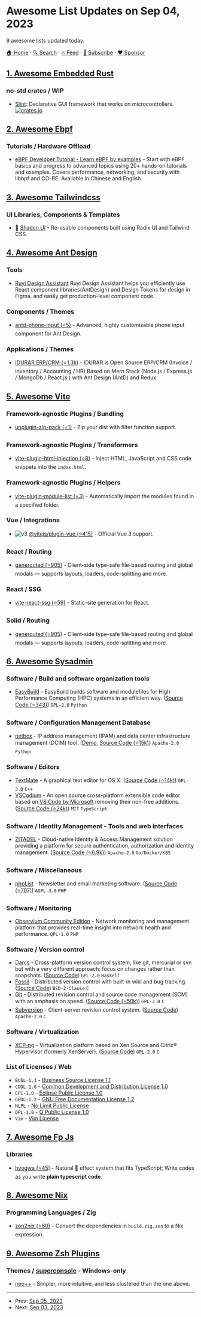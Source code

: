# Awesome List Updates on Sep 04, 2023

9 awesome lists updated today.

[🏠 Home](/README.md) · [🔍 Search](https://www.trackawesomelist.com/search/) · [🔥 Feed](https://www.trackawesomelist.com/rss.xml) · [📮 Subscribe](https://trackawesomelist.us17.list-manage.com/subscribe?u=d2f0117aa829c83a63ec63c2f&id=36a103854c) · [❤️  Sponsor](https://github.com/sponsors/theowenyoung)



## [1. Awesome Embedded Rust](/content/rust-embedded/awesome-embedded-rust/README.md)

### no-std crates / WIP

*   [Slint](https://crates.io/crates/slint): Declarative GUI framework that works on microcontrollers. [![crates.io](https://img.shields.io/crates/v/slint.svg)](https://crates.io/crates/slint)

## [2. Awesome Ebpf](/content/zoidbergwill/awesome-ebpf/README.md)

### Tutorials / Hardware Offload

*   [eBPF Developer Tutorial - Learn eBPF by examples](https://eunomia.dev/tutorials/) - Start with eBPF basics and progress to advanced topics using 20+ hands-on tutorials and examples. Covers performance, networking, and security with libbpf and CO-RE. Available in Chinese and English.

## [3. Awesome Tailwindcss](/content/aniftyco/awesome-tailwindcss/README.md)

### UI Libraries, Components & Templates

*   🧩 [Shadcn UI](https://ui.shadcn.com) - Re-usable components built using Radix UI and Tailwind CSS.

## [4. Awesome Ant Design](/content/websemantics/awesome-ant-design/README.md)

### Tools

*   [Ruyi Design Assistant](https://www.figma.com/community/plugin/1192146318523533547/) Ruyi Design Assistant helps you efficiently use React component libraries(AntDesign) and Design Tokens for design in Figma, and easily get production-level component code.

### Components / Themes

*   [antd-phone-input (⭐5)](https://github.com/ArtyomVancyan/antd-phone-input) - Advanced, highly customizable phone input component for Ant Design.

### Applications / Themes

*   [IDURAR ERP/CRM (⭐1.3k)](https://github.com/idurar/idurar-erp-crm) - IDURAR is Open Source ERP/CRM (Invoice / Inventory / Accounting / HR) Based on Mern Stack (Node.js / Express.js / MongoDb / React.js ) with Ant Design (AntD) and Redux

## [5. Awesome Vite](/content/vitejs/awesome-vite/README.md)

### Framework-agnostic Plugins / Bundling

*   [unplugin-zip-pack (⭐1)](https://github.com/iamspark1e/unplugin-zip-pack) - Zip your dist with filter function support.

### Framework-agnostic Plugins / Transformers

*   [vite-plugin-html-injection (⭐8)](https://github.com/altrusl/vite-plugin-html-injection) - Inject HTML, JavaScript and CSS code snippets into the `index.html`.

### Framework-agnostic Plugins / Helpers

*   [vite-plugin-module-list (⭐3)](https://github.com/davidbonnet/vite-plugin-module-list) - Automatically import the modules found in a specified folder.

### Vue / Integrations

*   ![v3](https://img.shields.io/badge/-v3-35495e) [@vitejs/plugin-vue (⭐415)](https://github.com/vitejs/vite-plugin-vue) - Official Vue 3 support.

### React / Routing

*   [generouted (⭐905)](https://github.com/oedotme/generouted) - Client-side type-safe file-based routing and global modals — supports layouts, loaders, code-splitting and more.

### React / SSG

*   [vite-react-ssg (⭐59)](https://github.com/Daydreamer-riri/vite-react-ssg) - Static-site generation for React.

### Solid / Routing

*   [generouted (⭐905)](https://github.com/oedotme/generouted/tree/main/packages/solid-router) - Client-side type-safe file-based routing and global modals — supports layouts, loaders, code-splitting and more.

## [6. Awesome Sysadmin](/content/awesome-foss/awesome-sysadmin/README.md)

### Software / Build and software organization tools

*   [EasyBuild](https://easybuild.io/) - EasyBuild builds software and modulefiles for High Performance Computing (HPC) systems in an efficient way. ([Source Code (⭐343)](https://github.com/easybuilders/easybuild-easyconfigs)) `GPL-2.0` `Python`

### Software / Configuration Management Database

*   [netbox](https://netbox.dev/) - IP address management (IPAM) and data center infrastructure management (DCIM) tool. ([Demo](https://demo.netbox.dev/), [Source Code (⭐15k)](https://github.com/netbox-community/netbox)) `Apache-2.0` `Python`

### Software / Editors

*   [TextMate](https://macromates.com/) - A graphical text editor for OS X. ([Source Code (⭐14k)](https://github.com/textmate/textmate/)) `GPL-3.0` `C++`
*   [VSCodium](https://vscodium.com/) - An open source cross-platform extensible code editor based on [VS Code by Microsoft](https://code.visualstudio.com/) removing their non-free additions. ([Source Code (⭐24k)](https://github.com/VSCodium/vscodium)) `MIT` `TypeScript`

### Software / Identity Management - Tools and web interfaces

*   [ZITADEL](https://zitadel.com/) - Cloud-native Identity & Access Management solution providing a platform for secure authentication, authorization and identity management. ([Source Code (⭐6.9k)](https://github.com/zitadel/zitadel)) `Apache-2.0` `Go/Docker/K8S`

### Software / Miscellaneous

*   [phpList](https://www.phplist.org/) - Newsletter and email marketing software. ([Source Code (⭐707)](https://github.com/phpList/phplist3)) `AGPL-3.0` `PHP`

### Software / Monitoring

*   [Observium Community Edition](http://www.observium.org/) - Network monitoring and management platform that provides real-time insight into network health and performance. `QPL-1.0` `PHP`

### Software / Version control

*   [Darcs](https://darcs.net/) - Cross-platform version control system, like git, mercurial or svn but with a very different approach: focus on changes rather than snapshots. ([Source Code](https://darcs.net/releases/)) `GPL-2.0` `Haskell`
*   [Fossil](https://www.fossil-scm.org/) - Distributed version control with built-in wiki and bug tracking. ([Source Code](https://www.fossil-scm.org/home/dir?ci=trunk)) `BSD-2-Clause` `C`
*   [Git](https://git-scm.com/) - Distributed revision control and source code management (SCM) with an emphasis on speed. ([Source Code (⭐50k)](https://github.com/git/git)) `GPL-2.0` `C`
*   [Subversion](https://subversion.apache.org/) - Client-server revision control system. ([Source Code](https://svn.apache.org/repos/asf/subversion/trunk/)) `Apache-2.0` `C`

### Software / Virtualization

*   [XCP-ng](https://www.xcp-ng.org/) - Virtualization platform based on Xen Source and Citrix® Hypervisor (formerly XenServer). ([Source Code](https://github.com/xcp-ng)) `GPL-2.0` `C`

### List of Licenses / Web

*   `BUSL-1.1` - [Business Source License 1.1](https://spdx.org/licenses/BUSL-1.1.html)
*   `CDDL-1.0` - [Common Development and Distribution License 1.0](https://spdx.org/licenses/CDDL-1.0.html)
*   `EPL-1.0` - [Eclipse Public License 1.0](https://spdx.org/licenses/EPL-1.0.html)
*   `GFDL-1.2` - [GNU Free Documentation License 1.2](https://spdx.org/licenses/GFDL-1.2.html)
*   `NLPL` - [No Limit Public License](https://spdx.org/licenses/NLPL.html)
*   `QPL-1.0` - [Q Public License 1.0](https://spdx.org/licenses/QPL-1.0.html)
*   `Vim` - [Vim License](https://spdx.org/licenses/Vim.html)

## [7. Awesome Fp Js](/content/stoeffel/awesome-fp-js/README.md)

### Libraries

*   [hyogwa (⭐45)](https://github.com/ENvironmentSet/hyogwa) - Natural 🌿 effect system that fits TypeScript; Write codes as you write **plain typescript code**.

## [8. Awesome Nix](/content/nix-community/awesome-nix/README.md)

### Programming Languages / Zig

*   [zon2nix (⭐60)](https://github.com/nix-community/zon2nix) - Convert the dependencies in `build.zig.zon` to a Nix expression.

## [9. Awesome Zsh Plugins](/content/unixorn/awesome-zsh-plugins/README.md)

### Themes / [superconsole](https://github.com/alexchmykhalo/superconsole) - Windows-only

*   [neo++](https://gitlab.com/migoa/neo) - Simpler, more intuitive, and less clustered than the one above.

---

- Prev: [Sep 05, 2023](/content/2023/09/05/README.md)
- Next: [Sep 03, 2023](/content/2023/09/03/README.md)
